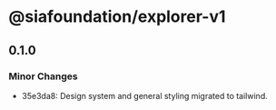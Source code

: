 # @siafoundation/explorer-v1

## 0.1.0

### Minor Changes

- 35e3da8: Design system and general styling migrated to tailwind.
